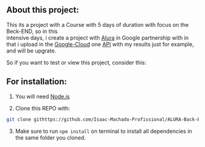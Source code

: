 ## About this project:

This its a project with a Course with 5 days of duration with focus on the Beck-END, so in this  
intensive days, i create a project with [Alura](https://www.alura.com.br/imersao-dev-back-end-google-gemini) in Google partnership with in that i upload in the [Google-Cloud](https://cloud.google.com/?hl=en) one [API](https://back-end-integrating-google-gemini-api-579598324950.southamerica-east1.run.app/posts) with my results just for example, and will be upgrate.

So if you want to test or view this project, consider this:

## For installation:

1. You will need [Node.js](https://nodejs.org/)

2. Clone this REPO with: 

```bash
git clone githttps://github.com/Isaac-Machado-Profissional/ALURA-Back-END_Integrating_Google-Gemini-API.git
```

3. Make sure to run `npm install` on terminal to install all dependencies in the same folder you cloned.
